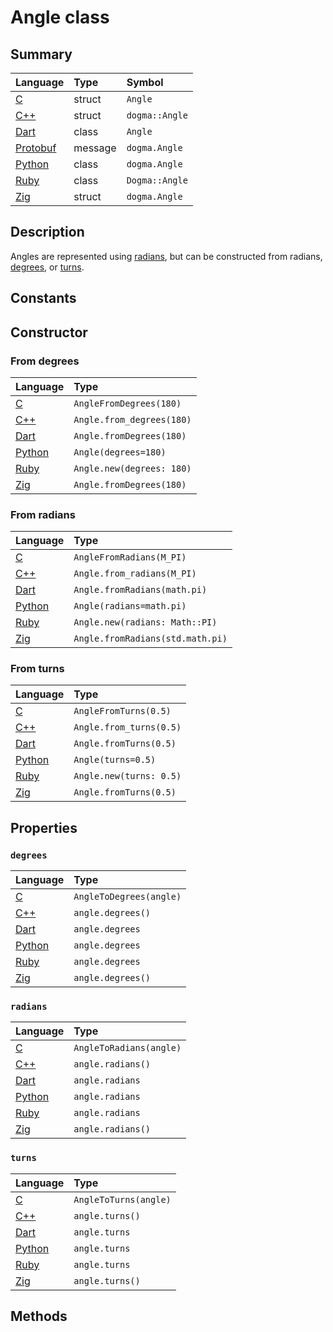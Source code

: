 # Angle class

## Summary

Language        | Type      | Symbol
:---------------| :-------- | :-------------------------------------------------
[C]             | struct    | `Angle`
[C++]           | struct    | `dogma::Angle`
[Dart]          | class     | `Angle`
[Protobuf]      | message   | `dogma.Angle`
[Python]        | class     | `dogma.Angle`
[Ruby]          | class     | `Dogma::Angle`
[Zig]           | struct    | `dogma.Angle`

## Description

Angles are represented using [radians], but can be constructed from radians,
[degrees], or [turns].

## Constants

## Constructor

### From degrees

Language        | Type
:---------------| :-------------------------------------------------------------
[C]             | `AngleFromDegrees(180)`
[C++]           | `Angle.from_degrees(180)`
[Dart]          | `Angle.fromDegrees(180)`
[Python]        | `Angle(degrees=180)`
[Ruby]          | `Angle.new(degrees: 180)`
[Zig]           | `Angle.fromDegrees(180)`

### From radians

Language        | Type
:---------------| :-------------------------------------------------------------
[C]             | `AngleFromRadians(M_PI)`
[C++]           | `Angle.from_radians(M_PI)`
[Dart]          | `Angle.fromRadians(math.pi)`
[Python]        | `Angle(radians=math.pi)`
[Ruby]          | `Angle.new(radians: Math::PI)`
[Zig]           | `Angle.fromRadians(std.math.pi)`

### From turns

Language        | Type
:---------------| :-------------------------------------------------------------
[C]             | `AngleFromTurns(0.5)`
[C++]           | `Angle.from_turns(0.5)`
[Dart]          | `Angle.fromTurns(0.5)`
[Python]        | `Angle(turns=0.5)`
[Ruby]          | `Angle.new(turns: 0.5)`
[Zig]           | `Angle.fromTurns(0.5)`

## Properties

### `degrees`

Language        | Type
:---------------| :-------------------------------------------------------------
[C]             | `AngleToDegrees(angle)`
[C++]           | `angle.degrees()`
[Dart]          | `angle.degrees`
[Python]        | `angle.degrees`
[Ruby]          | `angle.degrees`
[Zig]           | `angle.degrees()`

### `radians`

Language        | Type
:---------------| :-------------------------------------------------------------
[C]             | `AngleToRadians(angle)`
[C++]           | `angle.radians()`
[Dart]          | `angle.radians`
[Python]        | `angle.radians`
[Ruby]          | `angle.radians`
[Zig]           | `angle.radians()`

### `turns`

Language        | Type
:---------------| :-------------------------------------------------------------
[C]             | `AngleToTurns(angle)`
[C++]           | `angle.turns()`
[Dart]          | `angle.turns`
[Python]        | `angle.turns`
[Ruby]          | `angle.turns`
[Zig]           | `angle.turns()`

## Methods

[degrees]:  glossary.md#degree
[radians]:  glossary.md#radian
[turns]:    glossary.md#turn

[C]:        https://github.com/dogmatists/dogma.c/blob/master/dogma/angle.h
[C++]:      https://github.com/dogmatists/dogma.cpp/blob/master/dogma/angle.hpp
[Dart]:     https://github.com/dogmatists/dogma.dart/blob/master/lib/src/angle.dart
[Protobuf]: https://github.com/dogmatists/dogma.pb/blob/master/src/angle.proto
[Python]:   https://github.com/dogmatists/dogma.py/blob/master/src/dogma/angle.py
[Ruby]:     https://github.com/dogmatists/dogma.rb/blob/master/lib/dogma/angle.rb
[Zig]:      https://github.com/dogmatists/dogma.zig/blob/master/src/angle.zig
